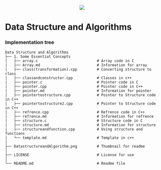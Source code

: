 <div align="center">
  <img src="https://github.com/kshitizsaini113/Data-Structure-and-Algorithms/blob/master/Data%20Structure%20and%20Algorithm.png">
</div>

# Data Structure and Algorithms


### Implementation tree
```
Data Structure and Algorithms
├── 1. Some Essential Concepts
|   ├── array.c                           # Array code in C
|   ├── Array.md                          # Information for array
|   ├── class(transformation).cpp         # Converting structure to class
|   ├── classandconstructor.cpp           # Classes in c++
|   ├── pointer.c                         # Pointer code in C
|   ├── pointer.cpp                       # Pointer code in C++
|   ├── pointer.md                        # Information for pointer
|   ├── pointertostructure.cpp            # Pointer to Structure code in C++
|   ├── pointertostructure2.cpp           # Pointer to Structure code in C++
|   ├── refrence.cpp                      # Refrence code in C++
|   ├── refrence.md                       # Information for refrence
|   ├── structure.c                       # Structure code in C
|   ├── structure.md                      # Information for structure
|   ├── structureandfunction.cpp          # Using structure and functions
│   └── template.md                       # Template in c++
|
├── DatastructureandAlgorithm.png         # Thumbnail for readme
│
├── LICENSE                               # License for use
│
└── README.md                             # Readme file
```
